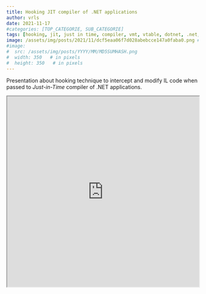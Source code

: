```yaml
---
title: Hooking JIT compiler of .NET applications
author: vrls
date: 2021-11-17
#categories: [TOP_CATEGORIE, SUB_CATEGORIE]
tags: [hooking, jit, just in time, compiler, vmt, vtable, dotnet, .net, patching, obfuscation, decompile, reversing, reverse engineering, ctf]
image: /assets/img/posts/2021/11/dcf5eaa06f7d028abebcce147a0faba0.png #og:image
#image:
#  src: /assets/img/posts/YYYY/MM/MD5SUMHASH.png
#  width: 350   # in pixels
#  height: 350   # in pixels
---
```


Presentation about hooking technique to intercept and modify IL code when passed to *Just-in-Time* compiler of .NET applications.

<!--<object data="/assets/img/posts/2021/11/Hooking_JIT_Compiler_Dotnet.pdf" width="100%" height="500px" type="application/pdf"></object>-->

<iframe src="https://mozilla.github.io/pdf.js/web/viewer.html?file=https://vrls.ws/assets/img/posts/2021/11/Hooking_JIT_Compiler_Dotnet.pdf" width="100%" height="500px"></iframe>